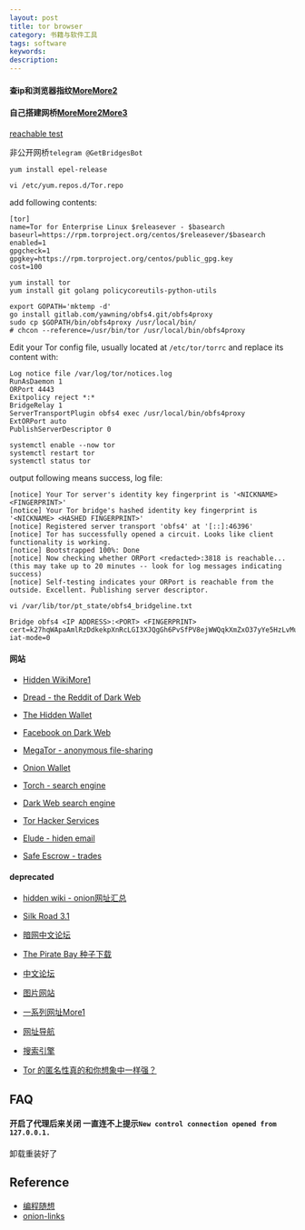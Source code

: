 ```yaml
---
layout: post
title: tor browser
category: 书籍与软件工具
tags: software
keywords: 
description: 
---
```



#### 查ip和浏览器指纹[More](https://browserleaks.com/ip)[More2](https://whoer.net/)


#### 自己搭建网桥[More](https://community.torproject.org/relay/setup/bridge/)[More2](https://community.torproject.org/relay/setup/bridge/post-install/)[More3](https://blog.csdn.net/windwenguan/article/details/90172805)


[reachable test](https://bridges.torproject.org/scan/)


非公开网桥`telegram @GetBridgesBot`

```
yum install epel-release
```

```
vi /etc/yum.repos.d/Tor.repo
```

add following contents:
```
[tor]
name=Tor for Enterprise Linux $releasever - $basearch
baseurl=https://rpm.torproject.org/centos/$releasever/$basearch
enabled=1
gpgcheck=1
gpgkey=https://rpm.torproject.org/centos/public_gpg.key
cost=100
```

```
yum install tor
yum install git golang policycoreutils-python-utils
```

```
export GOPATH='mktemp -d'
go install gitlab.com/yawning/obfs4.git/obfs4proxy
sudo cp $GOPATH/bin/obfs4proxy /usr/local/bin/
# chcon --reference=/usr/bin/tor /usr/local/bin/obfs4proxy
```

Edit your Tor config file, usually located at `/etc/tor/torrc` and replace its content with:

```
Log notice file /var/log/tor/notices.log
RunAsDaemon 1
ORPort 4443
Exitpolicy reject *:*
BridgeRelay 1
ServerTransportPlugin obfs4 exec /usr/local/bin/obfs4proxy
ExtORPort auto
PublishServerDescriptor 0
```

```
systemctl enable --now tor
systemctl restart tor
systemctl status tor
```

output following means success, log file:


```
[notice] Your Tor server's identity key fingerprint is '<NICKNAME> <FINGERPRINT>'
[notice] Your Tor bridge's hashed identity key fingerprint is '<NICKNAME> <HASHED FINGERPRINT>'
[notice] Registered server transport 'obfs4' at '[::]:46396'
[notice] Tor has successfully opened a circuit. Looks like client functionality is working.
[notice] Bootstrapped 100%: Done
[notice] Now checking whether ORPort <redacted>:3818 is reachable... (this may take up to 20 minutes -- look for log messages indicating success)
[notice] Self-testing indicates your ORPort is reachable from the outside. Excellent. Publishing server descriptor.
```


```
vi /var/lib/tor/pt_state/obfs4_bridgeline.txt
```

```
Bridge obfs4 <IP ADDRESS>:<PORT> <FINGERPRINT> cert=k27hqWApaAmlRzDdkekpXnRcLGI3XJQgGh6PvSfPV8ejWWQqkXmZxO37yYe5HzLvMuJ0dg iat-mode=0
```

#### 网站



* [Hidden Wiki](https://thehiddenwiki.org/)[More1](http://zqktlwiuavvvqqt4ybvgvi7tyo4hjl5xgfuvpdf6otjiycgwqbym2qad.onion/)

* [Dread - the Reddit of Dark Web](http://dreadytofatroptsdj6io7l3xptbet6onoyno2yv7jicoxknyazubrad.onion/)

* [The Hidden Wallet](http://d46a7ehxj6d6f2cf4hi3b424uzywno24c7qtnvdvwsah5qpogewoeqid.onion/)

* [Facebook on Dark Web](facebookwkhpilnemxj7asaniu7vnjjbiltxjqhye3mhbshg7kx5tfyd.onion)

* [MegaTor - anonymous file-sharing](http://crqkllx7afomrokwx6f2sjcnl2do2i3i77hjjb4eqetlgq3cths3o6ad.onion/)

* [Onion Wallet](http://p2qzxkca42e3wccvqgby7jrcbzlf6g7pnkvybnau4szl5ykdydzmvbid.onion/)

* [Torch - search engine](xmh57jrknzkhv6y3ls3ubitzfqnkrwxhopf5aygthi7d6rplyvk3noyd.onion)

* [Dark Web search engine](http://haystak5njsmn2hqkewecpaxetahtwhsbsa64jom2k22z5afxhnpxfid.onion/)

* [Tor Hacker Services](http://zkllmhuxmf3u6lh4cl3lueyoxjvxoocnwv7k2wrhatyhw2mknfjtnrid.onion/)

* [Elude - hiden email](http://eludemailxhnqzfmxehy3bk5guyhlxbunfyhkcksv4gvx6d3wcf6smad.onion/ )

* [Safe Escrow - trades](http://u4dgrzpfkeokyvthkqz3zxq4b7njpfcx4zgwwos3mjqfvjbnnuqbtpyd.onion/)

#### deprecated

* [hidden wiki - onion网址汇总](https://thehiddenwiki.org/)

* [Silk Road 3.1](http://silkroad4n7fwsrw.onion)

* [暗网中文论坛](http://deepcnxpfgmausrq.onion)


* [The Pirate Bay 种子下载](http://uj3wazyk5u4hnvtk.onion)

* [中文论坛](http://22u75kqyl666joi2.onion)
* [图片网站](http://suicideg4jl25hzn.onion)

* [一系列网址](http://22u75kqyl666joi2.onion/viewtopic.php?f=5&t=129)[More1](http://underdj5ziov3ic7.onion/category/CHINESE/)

* [网址导航](http://torlinkbgs6aabns.onion/)

* [搜索引擎](http://hss3uro2hsxfogfq.onion)

* [Tor 的匿名性真的和你想象中一样强？](https://yq.aliyun.com/articles/136970/)

## FAQ

#### 开启了代理后来关闭 一直连不上提示`New control connection opened from 127.0.0.1.`

卸载重装好了

## Reference

* [编程随想](https://program-think.blogspot.com/)
* [onion-links](https://www.webhostingsecretrevealed.net/blog/security/dark-web-websites-onion-links/)